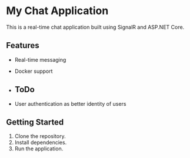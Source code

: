 # My Chat Application

This is a real-time chat application built using SignalR and ASP.NET Core.

## Features

- Real-time messaging
- Docker support

- ## ToDo 
- User authentication as better identity of users 

## Getting Started

1. Clone the repository.
2. Install dependencies.
3. Run the application.


